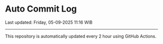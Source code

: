 # Auto Commit Log

Last updated: Friday, 05-09-2025 11:16 WIB

---

This repository is automatically updated every 2 hour using GitHub Actions.
